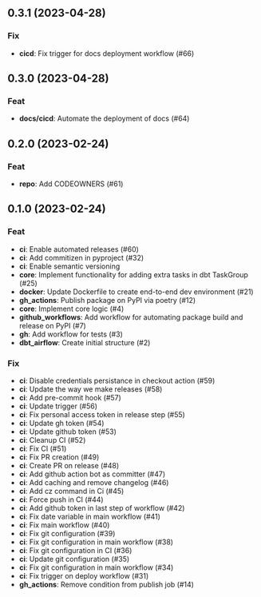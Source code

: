 ## 0.3.1 (2023-04-28)

### Fix

- **cicd**: Fix trigger for docs deployment workflow (#66)

## 0.3.0 (2023-04-28)

### Feat

- **docs/cicd**: Automate the deployment of docs (#64)

## 0.2.0 (2023-02-24)

### Feat

- **repo**: Add CODEOWNERS (#61)

## 0.1.0 (2023-02-24)

### Feat

- **ci**: Enable automated releases (#60)
- **ci**: Add commitizen in pyproject (#32)
- **ci**: Enable semantic versioning
- **core**: Implement functionality for adding extra tasks in dbt TaskGroup (#25)
- **docker**: Update Dockerfile to create end-to-end dev environment (#21)
- **gh_actions**: Publish package on PyPI via poetry (#12)
- **core**: Implement core logic  (#4)
- **github_workflows**: Add workflow for automating package build and release on PyPI (#7)
- **gh**: Add workflow for tests (#3)
- **dbt_airflow**: Create initial structure (#2)

### Fix

- **ci**: Disable credentials persistance in checkout action (#59)
- **ci**: Update the way we make releases (#58)
- **ci**: Add pre-commit hook (#57)
- **ci**: Update trigger (#56)
- **ci**: Fix personal access token in release step (#55)
- **ci**: Update gh token (#54)
- **ci**: Update github token (#53)
- **ci**: Cleanup CI (#52)
- **ci**: Fix CI (#51)
- **ci**: Fix PR creation (#49)
- **ci**: Create PR on release (#48)
- **ci**: Add github action bot as committer (#47)
- **ci**: Add caching and remove changelog (#46)
- **ci**: Add cz command in Ci (#45)
- **ci**: Force push in CI (#44)
- **ci**: Add github token in last step of workflow (#42)
- **ci**: Fix date variable in main workflow (#41)
- **ci**: Fix main workflow (#40)
- **ci**: Fix git configuration (#39)
- **ci**: Fix git configuration in main workflow (#38)
- **ci**: Fix git configuration in CI (#36)
- **ci**: Update git configuration (#35)
- **ci**: Fix git configuration in main workflow (#34)
- **ci**: Fix trigger on deploy workflow (#31)
- **gh_actions**: Remove condition from publish job (#14)
